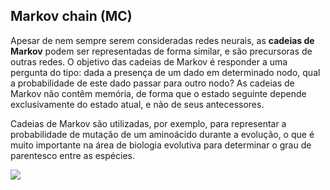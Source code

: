 ## Markov chain (MC)

Apesar de nem sempre serem consideradas redes neurais, as **cadeias de Markov** podem ser representadas de forma similar, e são precursoras de outras redes. O objetivo das cadeias de Markov é responder a uma pergunta do tipo: dada a presença de um dado em determinado nodo, qual a probabilidade de este dado passar para outro nodo? As cadeias de Markov não contêm memória, de forma que o estado seguinte depende exclusivamente do estado atual, e não de seus antecessores.

Cadeias de Markov são utilizadas, por exemplo, para representar a probabilidade de mutação de um aminoácido durante a evolução, o que é muito importante na área de biologia evolutiva para determinar o grau de parentesco entre as espécies.

![](https://cdn.shortpixel.ai/spai/w_121+q_+ret_img+to_webp/https://www.asimovinstitute.org/wp-content/uploads/2016/09/mc.png)

